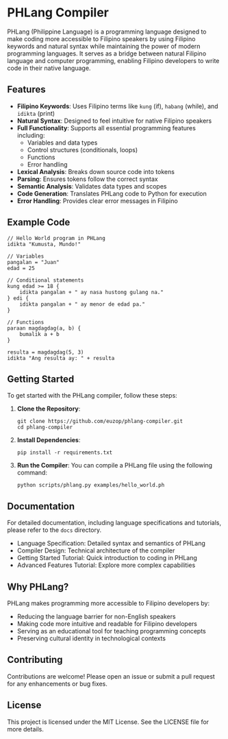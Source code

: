 # PHLang Compiler

PHLang (Philippine Language) is a programming language designed to make coding more accessible to Filipino speakers by using Filipino keywords and natural syntax while maintaining the power of modern programming languages. It serves as a bridge between natural Filipino language and computer programming, enabling Filipino developers to write code in their native language.

## Features

- **Filipino Keywords**: Uses Filipino terms like `kung` (if), `habang` (while), and `idikta` (print)
- **Natural Syntax**: Designed to feel intuitive for native Filipino speakers
- **Full Functionality**: Supports all essential programming features including:
  - Variables and data types
  - Control structures (conditionals, loops)
  - Functions
  - Error handling
- **Lexical Analysis**: Breaks down source code into tokens
- **Parsing**: Ensures tokens follow the correct syntax
- **Semantic Analysis**: Validates data types and scopes
- **Code Generation**: Translates PHLang code to Python for execution
- **Error Handling**: Provides clear error messages in Filipino

## Example Code

```ph
// Hello World program in PHLang
idikta "Kumusta, Mundo!"

// Variables
pangalan = "Juan"
edad = 25

// Conditional statements
kung edad >= 18 {
    idikta pangalan + " ay nasa hustong gulang na."
} edi {
    idikta pangalan + " ay menor de edad pa."
}

// Functions
paraan magdagdag(a, b) {
    bumalik a + b
}

resulta = magdagdag(5, 3)
idikta "Ang resulta ay: " + resulta
```

## Getting Started

To get started with the PHLang compiler, follow these steps:

1. **Clone the Repository**:
   ```
   git clone https://github.com/euzop/phlang-compiler.git
   cd phlang-compiler
   ```

2. **Install Dependencies**:
   ```
   pip install -r requirements.txt
   ```

3. **Run the Compiler**:
   You can compile a PHLang file using the following command:
   ```
   python scripts/phlang.py examples/hello_world.ph
   ```

## Documentation

For detailed documentation, including language specifications and tutorials, please refer to the `docs` directory.

- Language Specification: Detailed syntax and semantics of PHLang
- Compiler Design: Technical architecture of the compiler
- Getting Started Tutorial: Quick introduction to coding in PHLang
- Advanced Features Tutorial: Explore more complex capabilities

## Why PHLang?

PHLang makes programming more accessible to Filipino developers by:
- Reducing the language barrier for non-English speakers
- Making code more intuitive and readable for Filipino developers
- Serving as an educational tool for teaching programming concepts
- Preserving cultural identity in technological contexts

## Contributing

Contributions are welcome! Please open an issue or submit a pull request for any enhancements or bug fixes.

## License

This project is licensed under the MIT License. See the LICENSE file for more details.
